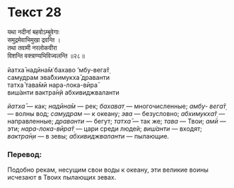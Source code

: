 # Текст 28

यथा नदीनां बहवोऽम्बुवेगाः  
समुद्रमेवाभिमुखा द्रवन्ति ।  
तथा तवामी नरलोकवीरा  
विशन्ति वक्त्राण्यभिविज्वलन्ति ॥२८॥

йатха̄ надӣна̄м̇ бахаво ’мбу-вега̄т̣  
самудрам эва̄бхимукха̄ драванти  
татха̄ тава̄мӣ нара-лока-вӣра̄  
виш́анти вактра̄н̣й абхивиджваланти

_йатха̄_ — как; _надӣна̄м_ — рек; _бахават̣_ — многочисленные; _амбу- вега̄т̣_ — волны вод; _самудрам_ — к океану; _эва_ — безусловно; _абхимукха̄т̣_ — направленные; _драванти_ — бегут; _татха̄_ — так же; _тава_ — Твои; _амӣ_ — эти; _нара-лока-вӣра̄т̣_ — цари среди людей; _виш́анти_ — входят; _вактра̄н̣и_ — в зевы; _абхивиджваланти_ — пылающие.

### Перевод:

Подобно рекам, несущим свои воды к океану, эти великие воины исчезают в Твоих пылающих зевах.